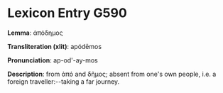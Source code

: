 # Lexicon Entry G590

**Lemma**: ἀπόδημος

**Transliteration (xlit)**: apódēmos

**Pronunciation**: ap-od'-ay-mos

**Description**:
from ἀπό and δῆμος; absent from one's own people, i.e. a foreign traveller:--taking a far journey.
